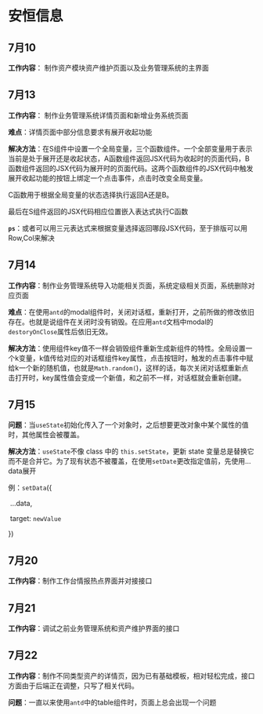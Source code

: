 # 安恒信息

## 7月10

**工作内容**： 制作资产模块资产维护页面以及业务管理系统的主界面

 

## 7月13

**工作内容**： 制作业务管理系统详情页面和新增业务系统页面

 

**难点**：详情页面中部分信息要求有展开收起功能

 

**解决方法**：在S组件中设置一个全局变量，三个函数组件。一个全部变量用于表示当前是处于展开还是收起状态，A函数组件返回JSX代码为收起时的页面代码，B函数组件返回的JSX代码为展开时的页面代码。这两个函数组件的JSX代码中触发展开收起功能的按钮上绑定一个点击事件，点击时改变全局变量。

C函数用于根据全局变量的状态选择执行返回A还是B。

最后在S组件返回的JSX代码相应位置嵌入表达式执行C函数

**`ps`**：或者可以用三元表达式来根据变量选择返回哪段JSX代码，至于排版可以用Row,Col来解决

 

 

## 7月14

**工作内容**：制作业务管理系统导入功能相关页面，系统定级相关页面，系统删除对应页面

 

**难点**：在使用`antd`的modal组件时，关闭对话框，重新打开，之前所做的修改依旧存在。也就是说组件在关闭时没有销毁。在应用`antd`文档中modal的`destoryOnClose`属性后依旧无效。

 

**解决方法**：使用组件key值不一样会销毁组件重新生成新组件的特性。全局设置一个k变量，k值传给对应的对话框组件key属性，点击按钮时，触发的点击事件中赋给k一个新的随机值，也就是`Math.random(`)，这样的话，每次关闭对话框重新点击打开时，key属性值会变成一个新值，和之前不一样，对话框就会重新创建。

 

## 7月15

**问题**：当`useState`初始化传入了一个对象时，之后想要更改对象中某个属性的值时，其他属性会被覆盖。

 

**解决方法**：`useState`不像 class 中的 `this.setState`，更新 state 变量总是替换它而不是合并它。为了现有状态不被覆盖，在使用`setDate`更改指定值前，先使用…data展开

例：`setData`({

​          …data,

​          target: `newValue`

})

 

## 7月20

**工作内容**：制作工作台情报热点界面并对接接口

 

## 7月21

**工作内容**：调试之前业务管理系统和资产维护界面的接口

 

## 7月22

**工作内容**：制作不同类型资产的详情页，因为已有基础模板，相对轻松完成，接口方面由于后端正在调整，只写了相关代码。

 

**问题**：一直以来使用`antd`中的table组件时，页面上总会出现一个问题